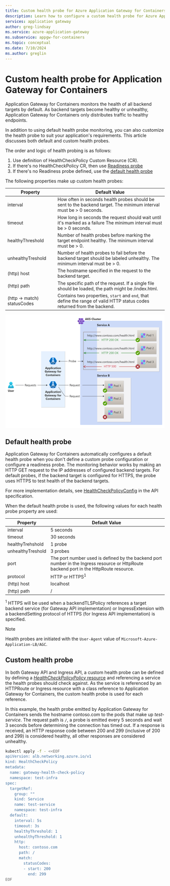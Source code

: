 ```yaml
---
title: Custom health probe for Azure Application Gateway for Containers
description: Learn how to configure a custom health probe for Azure Application Gateway for Containers.
services: application gateway
author: greg-lindsay
ms.service: azure-application-gateway
ms.subservice: appgw-for-containers
ms.topic: conceptual
ms.date: 7/10/2024
ms.author: greglin
---
```


# Custom health probe for Application Gateway for Containers

Application Gateway for Containers monitors the health of all backend targets by default. As backend targets become healthy or unhealthy, Application Gateway for Containers only distributes traffic to healthy endpoints.

In addition to using default health probe monitoring, you can also customize the health probe to suit your application's requirements. This article discusses both default and custom health probes.

The order and logic of health probing is as follows:

1. Use definition of HealthCheckPolicy Custom Resource (CR).
2. If there's no HealthCheckPolicy CR, then use [Readiness probe](https://kubernetes.io/docs/tasks/configure-pod-container/configure-liveness-readiness-startup-probes/#define-readiness-probes)
3. If there's no Readiness probe defined, use the [default health probe](#default-health-probe)

The following properties make up custom health probes:

| Property | Default Value |
| -------- | ------------- |
| interval | How often in seconds health probes should be sent to the backend target.  The minimum interval must be > 0 seconds. |
| timeout | How long in seconds the request should wait until it's marked as a failure  The minimum interval must be > 0 seconds. |
| healthyThreshold | Number of health probes before marking the target endpoint healthy. The minimum interval must be > 0. |
| unhealthyTreshold | Number of health probes to fail before the backend target should be labeled unhealthy. The minimum interval must be > 0. |
| (http) host | The hostname specified in the request to the backend target. |
| (http) path | The specific path of the request. If a single file should be loaded, the path might be /index.html. |
| (http -> match) statusCodes | Contains two properties, `start` and `end`, that define the range of valid HTTP status codes returned from the backend. |

[![A diagram showing the Application Gateway for Containers using custom health probes to determine backend health.](./media/custom-health-probe/custom-health-probe.png)](./media/custom-health-probe/custom-health-probe.png#lightbox)

## Default health probe

Application Gateway for Containers automatically configures a default health probe when you don't define a custom probe configuration or configure a readiness probe. The monitoring behavior works by making an HTTP GET request to the IP addresses of configured backend targets. For default probes, if the backend target is configured for HTTPS, the probe uses HTTPS to test health of the backend targets.

For more implementation details, see [HealthCheckPolicyConfig](api-specification-kubernetes.md#alb.networking.azure.io/v1.HealthCheckPolicyConfig) in the API specification.

When the default health probe is used, the following values for each health probe property are used:

| Property | Default Value |
| -------- | ------------- |
| interval | 5 seconds |
| timeout | 30 seconds |
| healthyTrehshold | 1 probe |
| unhealthyTreshold | 3 probes |
| port | The port number used is defined by the backend port number in the Ingress resource or HttpRoute backend port in the HttpRoute resource. |
| protocol | HTTP or HTTPS<sup>1</sup> |
| (http) host | localhost |
| (http) path | / |

<sup>1</sup> HTTPS will be used when a backendTLSPolicy references a target backend service (for Gateway API implementation) or IngressExtension with a backendSetting protocol of HTTPS (for Ingress API implementation) is specified.

>[!Note]
>Health probes are initiated with the `User-Agent` value of `Microsoft-Azure-Application-LB/AGC`.

## Custom health probe

In both Gateway API and Ingress API, a custom health probe can be defined by defining a [_HealthCheckPolicyPolicy_ resource](api-specification-kubernetes.md#alb.networking.azure.io/v1.HealthCheckPolicy) and referencing a service the health probes should check against.  As the service is referenced by an HTTPRoute or Ingress resource with a class reference to Application Gateway for Containers, the custom health probe is used for each reference.

In this example, the health probe emitted by Application Gateway for Containers sends the hostname contoso.com to the pods that make up _test-service_.  The request path is `/`, a probe is emitted every 5 seconds and wait 3 seconds before determining the connection has timed out. If a response is received, an HTTP response code between 200 and 299 (inclusive of 200 and 299) is considered healthy, all other responses are considered unhealthy.

```bash
kubectl apply -f - <<EOF
apiVersion: alb.networking.azure.io/v1
kind: HealthCheckPolicy
metadata:
  name: gateway-health-check-policy
  namespace: test-infra
spec:
  targetRef:
    group: ""
    kind: Service
    name: test-service
    namespace: test-infra
  default:
    interval: 5s
    timeout: 3s
    healthyThreshold: 1
    unhealthyThreshold: 1
    http:
      host: contoso.com
      path: /
      match:
        statusCodes: 
        - start: 200
          end: 299
EOF
```
